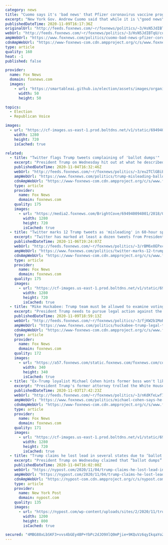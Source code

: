 ```yaml
---
category: news
title: "Cuomo says it's 'bad news' that Pfizer coronavirus vaccine progress came during Trump administration"
excerpt: "New York Gov. Andrew Cuomo said that while it is \"good news\" that Pfizer has had a recent breakthrough in its coronavirus vaccine clinical trial, he believes it is \"bad news\" that the Trump administration will get to plan the distribution."
publishedDateTime: 2020-11-09T16:17:36Z
originalUrl: "http://feeds.foxnews.com/~r/foxnews/politics/~3/HsN5JdIBTqU/cuomo-bad-news-pfizer-coronavirus-vaccine-trump-administration"
webUrl: "http://feeds.foxnews.com/~r/foxnews/politics/~3/HsN5JdIBTqU/cuomo-bad-news-pfizer-coronavirus-vaccine-trump-administration"
ampWebUrl: "https://www.foxnews.com/politics/cuomo-bad-news-pfizer-coronavirus-vaccine-trump-administration.amp"
cdnAmpWebUrl: "https://www-foxnews-com.cdn.ampproject.org/c/s/www.foxnews.com/politics/cuomo-bad-news-pfizer-coronavirus-vaccine-trump-administration.amp"
type: article
quality: 160
heat: -1
published: false

provider:
  name: Fox News
  domain: foxnews.com
  images:
    - url: "https://smartableai.github.io/election/assets/images/organizations/foxnews.com-50x50.jpg"
      width: 50
      height: 50

topics:
  - Election
  - Republican Voice

images:
  - url: "https://cf-images.us-east-1.prod.boltdns.net/v1/static/694940094001/8bbc13b4-1f56-4e92-bf92-f59eae3e2c72/ba2b00a5-6919-4658-b791-69cb020dc983/1280x720/match/image.jpg"
    width: 1280
    height: 720
    isCached: true

related:
  - title: "Twitter flags Trump tweets complaining of 'ballot dumps'"
    excerpt: "President Trump on Wednesday hit out at what he described as “surprise ballot dumps” as ballot counts in the Rust Belt show his lead shrinking in those states -- a claim that was swiftly labeled as \"misleading\" by Twitter."
    publishedDateTime: 2020-11-04T16:32:46Z
    webUrl: "http://feeds.foxnews.com/~r/foxnews/politics/~3/eu2TClGBiEA/trump-misleading-ballot-dumps-twitter"
    ampWebUrl: "https://www.foxnews.com/politics/trump-misleading-ballot-dumps-twitter.amp"
    cdnAmpWebUrl: "https://www-foxnews-com.cdn.ampproject.org/c/s/www.foxnews.com/politics/trump-misleading-ballot-dumps-twitter.amp"
    type: article
    provider:
      name: Fox News
      domain: foxnews.com
    quality: 175
    images:
      - url: "https://media2.foxnews.com/BrightCove/694940094001/2018/03/19/694940094001_5754212826001_5614615980001-vs.jpg"
        width: 1280
        height: 720
        isCached: true
  - title: "Twitter marks 12 Trump tweets as 'misleading' in 60-hour span"
    excerpt: "Twitter has marked at least a dozen tweets from President Trump as of Friday morning with a disclaimer that the tweets may contain \"misleading\" information about U.S. elections. "
    publishedDateTime: 2020-11-06T19:24:07Z
    webUrl: "http://feeds.foxnews.com/~r/foxnews/politics/~3/rBM6x0EPxcM/twitter-marks-12-trump-tweets-misleading-60-hours"
    ampWebUrl: "https://www.foxnews.com/politics/twitter-marks-12-trump-tweets-misleading-60-hours.amp"
    cdnAmpWebUrl: "https://www-foxnews-com.cdn.ampproject.org/c/s/www.foxnews.com/politics/twitter-marks-12-trump-tweets-misleading-60-hours.amp"
    type: article
    provider:
      name: Fox News
      domain: foxnews.com
    quality: 175
    images:
      - url: "https://cf-images.us-east-1.prod.boltdns.net/v1/static/694940094001/d6615f48-e957-4ade-83d6-a4d0437feb1d/2aeaa6c6-e774-4891-944c-83cf650bcfa5/1280x720/match/image.jpg"
        width: 1280
        height: 720
        isCached: true
  - title: "Mike Huckabee: Trump team must be allowed to examine voting machines, ballots"
    excerpt: "President Trump needs to pursue legal action against the 2020 presidential election results due to the state's having suspicious outcomes, Fox News contributor Mike Huckabee said on Monday."
    publishedDateTime: 2020-11-09T18:59:13Z
    webUrl: "http://feeds.foxnews.com/~r/foxnews/politics/~3/fjKW2b1MoRk/huckabee-trump-legal-team-review-ballots-evidence"
    ampWebUrl: "https://www.foxnews.com/politics/huckabee-trump-legal-team-review-ballots-evidence.amp"
    cdnAmpWebUrl: "https://www-foxnews-com.cdn.ampproject.org/c/s/www.foxnews.com/politics/huckabee-trump-legal-team-review-ballots-evidence.amp"
    type: article
    provider:
      name: Fox News
      domain: foxnews.com
    quality: 172
    images:
      - url: "https://a57.foxnews.com/static.foxnews.com/foxnews.com/content/uploads/2020/10/340/340/image-5.png?ve=1&tl=1"
        width: 340
        height: 340
        isCached: true
  - title: "Ex-Trump loyalist Michael Cohen hints former boss won't like his ballot choice"
    excerpt: "President Trump's former attorney trolled the White House with a Twitter hint that he voted for Democrat Joe Biden."
    publishedDateTime: 2020-11-03T17:42:23Z
    webUrl: "http://feeds.foxnews.com/~r/foxnews/politics/~3/nKdKfeLwf7o/michael-cohen-says-he-voted-for-biden-guess-what-i-did"
    ampWebUrl: "https://www.foxnews.com/politics/michael-cohen-says-he-voted-for-biden-guess-what-i-did.amp"
    cdnAmpWebUrl: "https://www-foxnews-com.cdn.ampproject.org/c/s/www.foxnews.com/politics/michael-cohen-says-he-voted-for-biden-guess-what-i-did.amp"
    type: article
    provider:
      name: Fox News
      domain: foxnews.com
    quality: 171
    images:
      - url: "https://cf-images.us-east-1.prod.boltdns.net/v1/static/694940094001/55102a4f-6e35-4349-b50e-83e6b9601442/4036c90d-7074-4064-b8f1-1cd8f013fbc7/1280x720/match/image.jpg"
        width: 1280
        height: 720
        isCached: true
  - title: "Trump claims he lost lead in several states due to ‘ballot dumps’"
    excerpt: "President Trump on Wednesday claimed that “ballot dumps” were tallied in some Democrat-run states costing him his advantage over Joe Biden. “Last night I was leading, often"
    publishedDateTime: 2020-11-04T16:02:00Z
    webUrl: "https://nypost.com/2020/11/04/trump-claims-he-lost-lead-in-several-states-due-to-ballot-dumps/"
    ampWebUrl: "https://nypost.com/2020/11/04/trump-claims-he-lost-lead-in-several-states-due-to-ballot-dumps/amp/"
    cdnAmpWebUrl: "https://nypost-com.cdn.ampproject.org/c/s/nypost.com/2020/11/04/trump-claims-he-lost-lead-in-several-states-due-to-ballot-dumps/amp/"
    type: article
    provider:
      name: New York Post
      domain: nypost.com
    quality: 135
    images:
      - url: "https://nypost.com/wp-content/uploads/sites/2/2020/11/trump-ballot-dumps.jpg?quality=90&strip=all&w=1200"
        width: 1200
        height: 800
        isCached: true

secured: "4MBG88xLbSKF3+vvs4bGEy4BP+YbPc2dJO9XlQ0mPjie+9KQuVz6qyIkqaYoZwdAfs523yyElmHzbz6Sjn2jKBp2HL6Thaq1yBPu8fwKB82h20ckARStfyGqkhgIH7yq51Mn5k+M1/coqgucXpPnGIhK9ahPj2obaTZ2r39gEzjVD6BIdonUpMwZcqDqZmgzgm4n3MJ5/AuP+mPT1G/w1PHFG5DaJ4AyPdzfjZ/bc8NRyy2Y3J9K5DRlVe1tAov5MlFqXMYHt4KV6ncZJ+8KTtstPV/vcQBUO16QvYARG8sdFBY2ahAA7sqUb0e4Pds4x+aqABk6Iq7eB8fLpw1OrKQlbWbtS4OWvr1cRulQrBI=;0y6l1RZfVPUAf8Gbr5Il+A=="
---
```


